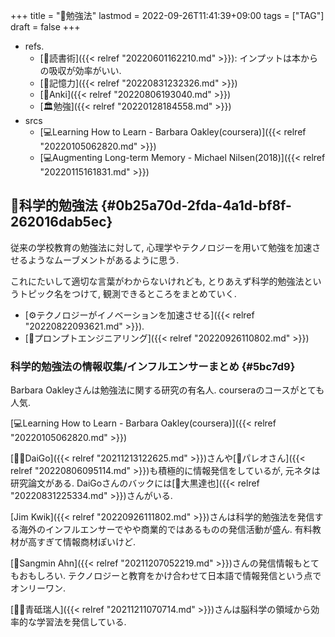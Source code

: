 +++
title = "🔖勉強法"
lastmod = 2022-09-26T11:41:39+09:00
tags = ["TAG"]
draft = false
+++

-   refs.
    -   [📝読書術]({{< relref "20220601162210.md" >}}): インプットは本からの吸収が効率がいい.
    -   [📝記憶力]({{< relref "20220831232326.md" >}})
    -   [📝Anki]({{< relref "20220806193040.md" >}})
    -   [🏛勉強]({{< relref "20220128184558.md" >}})
-   srcs
    -   [💻Learning How to Learn - Barbara Oakley(coursera)]({{< relref "20220105062820.md" >}})
    -   [💻Augmenting Long-term Memory - Michael Nilsen(2018)]({{< relref "20220115161831.md" >}})


## 📝科学的勉強法 {#0b25a70d-2fda-4a1d-bf8f-262016dab5ec}

従来の学校教育の勉強法に対して, 心理学やテクノロジーを用いて勉強を加速させるようなムーブメントがあるように思う.

これにたいして適切な言葉がわからないけれども, とりあえず科学的勉強法というトピック名をつけて, 観測できるところをまとめていく.

-   [⚙テクノロジーがイノベーションを加速させる]({{< relref "20220822093621.md" >}}).
-   [📝プロンプトエンジニアリング]({{< relref "20220926110802.md" >}})


### 科学的勉強法の情報収集/インフルエンサーまとめ {#5bc7d9}

Barbara Oakleyさんは勉強法に関する研究の有名人. courseraのコースがとても人気.

[💻Learning How to Learn - Barbara Oakley(coursera)]({{< relref "20220105062820.md" >}})

[🤵🏽DaiGo]({{< relref "20211213122625.md" >}})さんや[👨パレオさん]({{< relref "20220806095114.md" >}})も積極的に情報発信をしているが, 元ネタは研究論文がある. DaiGoさんのバックには[👨大黒達也]({{< relref "20220831225334.md" >}})さんがいる.

[Jim Kwik]({{< relref "20220926111802.md" >}})さんは科学的勉強法を発信する海外のインフルエンサーでやや商業的ではあるものの発信活動が盛ん. 有料教材が高すぎて情報商材ぽいけど.

[👳Sangmin Ahn]({{< relref "20211207052219.md" >}})さんの発信情報もとてもおもしろい. テクノロジーと教育をかけ合わせて日本語で情報発信という点でオンリーワン.

[🤵🏽青砥瑞人]({{< relref "20211211070714.md" >}})さんは脳科学の領域から効率的な学習法を発信している.
